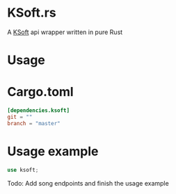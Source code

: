 # KSoft.rs

A [KSoft](https://api.ksoft.si/) api wrapper written in pure Rust

# Usage

# Cargo.toml
```toml
[dependencies.ksoft]
git = ""
branch = "master"
```

# Usage example
```rust
use ksoft;
```

Todo: Add song endpoints and finish the usage example